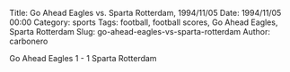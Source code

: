 Title: Go Ahead Eagles vs. Sparta Rotterdam, 1994/11/05
Date: 1994/11/05 00:00
Category: sports
Tags: football, football scores, Go Ahead Eagles, Sparta Rotterdam
Slug: go-ahead-eagles-vs-sparta-rotterdam
Author: carbonero


Go Ahead Eagles 1 - 1 Sparta Rotterdam
